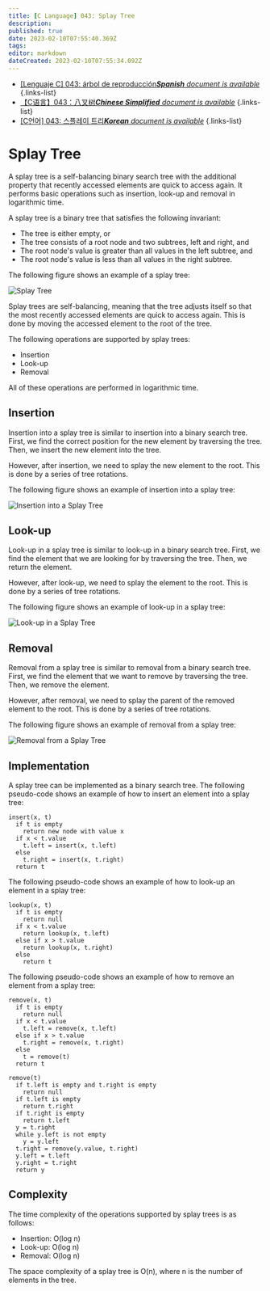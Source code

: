 ```yaml
---
title: [C Language] 043: Splay Tree
description: 
published: true
date: 2023-02-10T07:55:40.369Z
tags: 
editor: markdown
dateCreated: 2023-02-10T07:55:34.092Z
---
```


- [[Lenguaje C] 043: árbol de reproducción***Spanish** document is available*](/es/Knowledge-base/Algorithm/c-language-043-splay-tree)
{.links-list}
- [【C语言】043：八叉树***Chinese Simplified** document is available*](/zh/Knowledge-base/Algorithm/c-language-043-splay-tree)
{.links-list}
- [[C언어] 043: 스플레이 트리***Korean** document is available*](/ko/Knowledge-base/Algorithm/c-language-043-splay-tree)
{.links-list}


# Splay Tree

A splay tree is a self-balancing binary search tree with the additional property that recently accessed elements are quick to access again. It performs basic operations such as insertion, look-up and removal in logarithmic time.

A splay tree is a binary tree that satisfies the following invariant:

* The tree is either empty, or
* The tree consists of a root node and two subtrees, left and right, and
* The root node's value is greater than all values in the left subtree, and
* The root node's value is less than all values in the right subtree.

The following figure shows an example of a splay tree:

![Splay Tree](https://upload.wikimedia.org/wikipedia/commons/thumb/6/6d/Splay_tree_animation.gif/250px-Splay_tree_animation.gif)

Splay trees are self-balancing, meaning that the tree adjusts itself so that the most recently accessed elements are quick to access again. This is done by moving the accessed element to the root of the tree.

The following operations are supported by splay trees:

* Insertion
* Look-up
* Removal

All of these operations are performed in logarithmic time.

## Insertion

Insertion into a splay tree is similar to insertion into a binary search tree. First, we find the correct position for the new element by traversing the tree. Then, we insert the new element into the tree.

However, after insertion, we need to splay the new element to the root. This is done by a series of tree rotations.

The following figure shows an example of insertion into a splay tree:

![Insertion into a Splay Tree](https://upload.wikimedia.org/wikipedia/commons/thumb/b/b0/Splay-tree-insert.gif/250px-Splay-tree-insert.gif)

## Look-up

Look-up in a splay tree is similar to look-up in a binary search tree. First, we find the element that we are looking for by traversing the tree. Then, we return the element.

However, after look-up, we need to splay the element to the root. This is done by a series of tree rotations.

The following figure shows an example of look-up in a splay tree:

![Look-up in a Splay Tree](https://upload.wikimedia.org/wikipedia/commons/thumb/5/5e/Splay-tree-lookup.gif/250px-Splay-tree-lookup.gif)

## Removal

Removal from a splay tree is similar to removal from a binary search tree. First, we find the element that we want to remove by traversing the tree. Then, we remove the element.

However, after removal, we need to splay the parent of the removed element to the root. This is done by a series of tree rotations.

The following figure shows an example of removal from a splay tree:

![Removal from a Splay Tree](https://upload.wikimedia.org/wikipedia/commons/thumb/9/9a/Splay-tree-delete.gif/250px-Splay-tree-delete.gif)

## Implementation

A splay tree can be implemented as a binary search tree. The following pseudo-code shows an example of how to insert an element into a splay tree:

```
insert(x, t)
  if t is empty
    return new node with value x
  if x < t.value
    t.left = insert(x, t.left)
  else
    t.right = insert(x, t.right)
  return t
```

The following pseudo-code shows an example of how to look-up an element in a splay tree:

```
lookup(x, t)
  if t is empty
    return null
  if x < t.value
    return lookup(x, t.left)
  else if x > t.value
    return lookup(x, t.right)
  else
    return t
```

The following pseudo-code shows an example of how to remove an element from a splay tree:

```
remove(x, t)
  if t is empty
    return null
  if x < t.value
    t.left = remove(x, t.left)
  else if x > t.value
    t.right = remove(x, t.right)
  else
    t = remove(t)
  return t

remove(t)
  if t.left is empty and t.right is empty
    return null
  if t.left is empty
    return t.right
  if t.right is empty
    return t.left
  y = t.right
  while y.left is not empty
    y = y.left
  t.right = remove(y.value, t.right)
  y.left = t.left
  y.right = t.right
  return y
```

## Complexity

The time complexity of the operations supported by splay trees is as follows:

* Insertion: O(log n)
* Look-up: O(log n)
* Removal: O(log n)

The space complexity of a splay tree is O(n), where n is the number of elements in the tree.